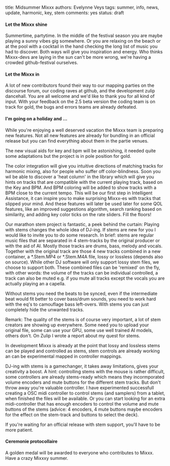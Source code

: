 title: Midsummer Mixxx
authors: Evelynne Veys
tags: summer, info, news, update, harmonic, key, stem
comments: yes
status: draft

#### Let the Mixxx shine

Summertime, partytime. In the middle of the festival season you are maybe playing a sunny vibes gig somewhere.
Or you are relaxing on the beach or at the pool with a cocktail in the hand checking the long list of music you had to discover.
Both ways will give you inspiration and energy.
Who thinks Mixxx-devs are laying in the sun can't be more wrong, we're having a crowded github-festival ourselves.

#### Let the Mixxx in

A lot of new contributors found their way to our mapping parties on the discourse forum, our coding raves at github, 
and the development zulip dancehall. You are all welcome and we'd like to thank you for all kind of input.
With your feedback on the 2.5 beta version the coding team is on track for gold, the bugs and errors teams are already defeated.

#### I'm going on a holiday and …

While you're enjoying a well deserved vacation the Mixxx team is preparing new features.
Not all new features are already for bundling in an official release but you can find everything about them in the partie venues. 

The new visual aids for key and bpm will be astonishing, it needed quite some adaptations but the project is in pole position for gold.

The color integration will give you intuitive directions of matching tracks for harmonic mixing, also for people who suffer off color-blindness.
Soon you wil be able to discover a 'heat column' in the library which will give you hints on tracks that are compatible with the current playing track,
based on the Key and BPM. And BPM coloring will be added to show tracks with a BPM close to the current tempo.
This will be our first step in Intelligent Assistance, it can inspire you to make surprising Mixxx-es with tracks that slipped your mind.
And these features will later be used later for some QOL features, like an improved suggestions algorithm, search ranking based on similarity,
and adding key color ticks on the rate sliders.
Fill the floors!

Our marathon stem project is fantastic, a peek behind the curtain:
Playing with stems changes the whole idea of DJ-ing. If stems are new for you I would like to invite you to do some research. 
In brief: stems are regular music files that are separated in 4 stem-tracks by the original producer or with the aid of AI.
Mostly those tracks are drums, bass, melody and vocals. Together with the original track are those 4 new tracks
combined in a new container, a *.Stem.MP4 or *.Stem.M4A file, lossy or lossless (depends also on source).
While other DJ software will only support lossy stem files, we choose to support both.
These combined files can be 'remixed' on the fly, with other words: the volume of the tracks can be individual controlled,
a track can also be muted e.g. if you mute all tracks except the vocals you are actually playing an a capella.

Without stems you need the beats to be synced, even if the intermediate beat would fit better to cover bass/drum sounds,
you need to work hard with the eq's to camouflage bass left-overs. With stems you can just completely hide the unwanted tracks.

Remark: The quality of the stems is of course very important, a lot of stem creators are showing up everywhere. 
Some need you to upload your original file, some can use your GPU, some use well trained AI models, others don't.
On Zulip I wrote a report about my quest for stems.

In development Mixxx is already at the point that lossy and lossless stems can be played and controlled as stems, stem controls are already 
working an can be experimental mapped in controller mappings. 

DJ-ing with stems is a gamechanger, it takes away limitations, gives your creativity a boost.
A hint: controlling stems with the mouse is rather difficult, some controllers are already stems-ready which means they incormporated
volume encoders and mute buttons for the different stem tracks. But don't throw away you're valuable controller. 
I have experimented successfull creating a OSC midi controller to control stems (and samplers) from a tablet, when finished the files will be available.
Or you can start looking for an extra midi-controller that has enough encoders to control the volume and mute buttons of the stems (advice: 4 encoders, 4 mute buttons maybe encoders for the effect on the stem-track and buttons to select the deck).

If you're waiting for an official release with stem support, you'll have to be more patient.

#### Ceremonie protocollaire

A golden medal will be awarded to everyone who contributes to Mixxx.
Have a crazy Mixxxy summer.

